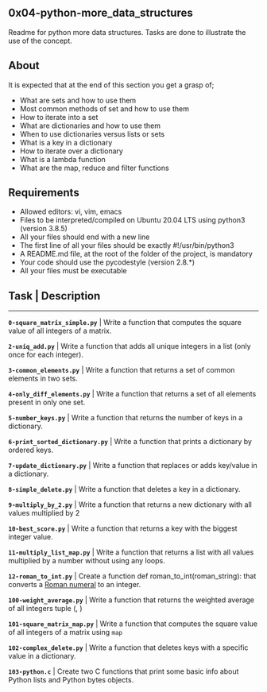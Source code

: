 ## 0x04-python-more_data_structures

Readme for python more data structures. Tasks are done to illustrate the use of the concept.

## About

It is expected that at the end of this section you get a grasp of;
- What are sets and how to use them
- Most common methods of set and how to use them
- How to iterate into a set
- What are dictionaries and how to use them
- When to use dictionaries versus lists or sets
- What is a key in a dictionary
- How to iterate over a dictionary
- What is a lambda function
- What are the map, reduce and filter functions

## Requirements

- Allowed editors: vi, vim, emacs
- Files to be interpreted/compiled on Ubuntu 20.04 LTS using python3 (version 3.8.5)
- All your files should end with a new line
- The first line of all your files should be exactly #!/usr/bin/python3
- A README.md file, at the root of the folder of the project, is mandatory
- Your code should use the pycodestyle (version 2.8.*)
- All your files must be executable

## Task | Description
----------------------

**`0-square_matrix_simple.py`** | Write a function that computes the square value of all integers of a matrix.

**`2-uniq_add.py`** | Write a function that adds all unique integers in a list (only once for each integer).

**`3-common_elements.py`** | Write a function that returns a set of common elements in two sets.

**`4-only_diff_elements.py`** | Write a function that returns a set of all elements present in only one set.

**`5-number_keys.py`** | Write a function that returns the number of keys in a dictionary.

**`6-print_sorted_dictionary.py`** | Write a function that prints a dictionary by ordered keys.

**`7-update_dictionary.py`** | Write a function that replaces or adds key/value in a dictionary.

**`8-simple_delete.py`** | Write a function that deletes a key in a dictionary.

**`9-multiply_by_2.py`** | Write a function that returns a new dictionary with all values multiplied by 2

**`10-best_score.py`** | Write a function that returns a key with the biggest integer value.

**`11-multiply_list_map.py`** | Write a function that returns a list with all values multiplied by a number without using any loops.

**`12-roman_to_int.py`** | Create a function def roman_to_int(roman_string): that converts a [Roman numeral](https://en.wikipedia.org/wiki/Roman_numerals) to an integer.

**`100-weight_average.py`** | Write a function that returns the weighted average of all integers tuple (<score>, <weight>)

**`101-square_matrix_map.py`** | Write a function that computes the square value of all integers of a matrix using `map`

**`102-complex_delete.py`** | Write a function that deletes keys with a specific value in a dictionary.

**`103-python.c`** | Create two C functions that print some basic info about Python lists and Python bytes objects.